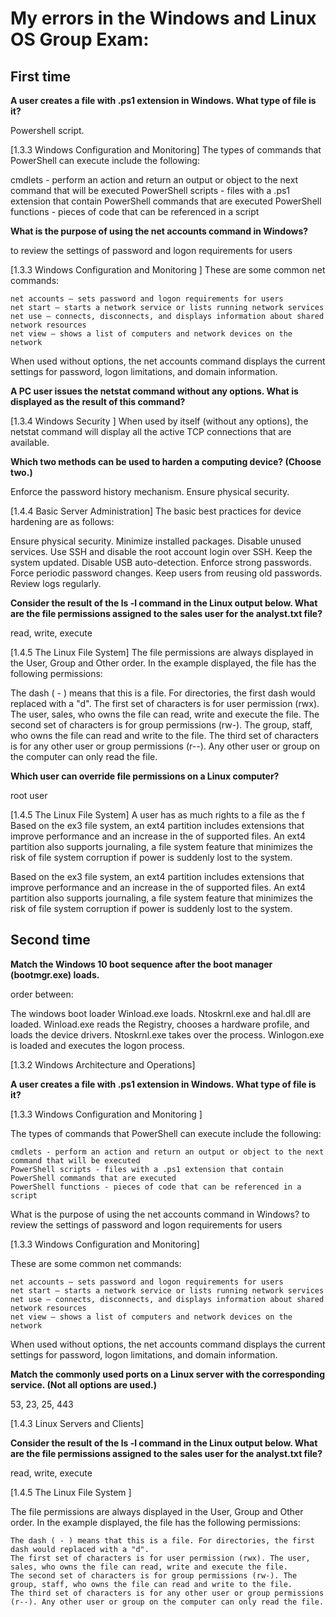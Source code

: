 # My errors in the Windows and Linux OS Group Exam:

## First time

**A user creates a file with .ps1 extension in Windows. What type of file is it?**

Powershell script.

[1.3.3 Windows Configuration and Monitoring]
The types of commands that PowerShell can execute include the following:

cmdlets - perform an action and return an output or object to the next command that will be executed
PowerShell scripts - files with a .ps1 extension that contain PowerShell commands that are executed
PowerShell functions - pieces of code that can be referenced in a script

**What is the purpose of using the net accounts command in Windows?**

to review the settings of password and logon requirements for users 

[1.3.3 Windows Configuration and Monitoring ]
These are some common net commands:

    net accounts – sets password and logon requirements for users
    net start – starts a network service or lists running network services
    net use – connects, disconnects, and displays information about shared network resources
    net view – shows a list of computers and network devices on the network

When used without options, the net accounts command displays the current settings for password, logon limitations, and domain information.

**A PC user issues the netstat command without any options. What is displayed as the result of this command?** 

[1.3.4 Windows Security ]
When used by itself (without any options), the netstat command will display all the active TCP connections that are available. 

**Which two methods can be used to harden a computing device? (Choose two.)**

Enforce the password history mechanism.
Ensure physical security.

[1.4.4 Basic Server Administration]
The basic best practices for device hardening are as follows:

Ensure physical security.
Minimize installed packages.
Disable unused services.
Use SSH and disable the root account login over SSH.
Keep the system updated.
Disable USB auto-detection.
Enforce strong passwords.
Force periodic password changes.
Keep users from reusing old passwords.
Review logs regularly.

**Consider the result of the ls -l command in the Linux output below. What are the file permissions assigned to the sales user for the analyst.txt file?**

read, write, execute 

[1.4.5 The Linux File System]
The file permissions are always displayed in the User, Group and Other order. In the example displayed, the file has the following permissions:

The dash ( - ) means that this is a file. For directories, the first dash would replaced with a "d".
The first set of characters is for user permission (rwx). The user, sales, who owns the file can read, write and execute the file.
The second set of characters is for group permissions (rw-). The group, staff, who owns the file can read and write to the file.
The third set of characters is for any other user or group permissions (r--). Any other user or group on the computer can only read the file.

**Which user can override file permissions on a Linux computer?**

root user

[1.4.5 The Linux File System]
A user has as much rights to a file as the f Based on the ex3 file system, an ext4 partition includes extensions that improve performance and an increase in the of supported files. An ext4 partition also supports journaling, a file system feature that minimizes the risk of file system corruption if power is suddenly lost to the system. 


 Based on the ex3 file system, an ext4 partition includes extensions that improve performance and an increase in the of supported files. An ext4 partition also supports journaling, a file system feature that minimizes the risk of file system corruption if power is suddenly lost to the system. 

## Second time

**Match the Windows 10 boot sequence after the boot manager (bootmgr.exe) loads.**

order between:

The windows boot loader Winload.exe loads.
Ntoskrnl.exe and hal.dll are loaded.
Winload.exe reads the Registry, chooses a hardware profile, and loads the device drivers.
Ntoskrnl.exe takes over the process.
Winlogon.exe is loaded and executes the logon process.

[1.3.2 Windows Architecture and Operations]

**A user creates a file with .ps1 extension in Windows. What type of file is it?** 

[1.3.3 Windows Configuration and Monitoring ]

The types of commands that PowerShell can execute include the following:

    cmdlets - perform an action and return an output or object to the next command that will be executed
    PowerShell scripts - files with a .ps1 extension that contain PowerShell commands that are executed
    PowerShell functions - pieces of code that can be referenced in a script

What is the purpose of using the net accounts command in Windows?
to review the settings of password and logon requirements for users

[1.3.3 Windows Configuration and Monitoring]

These are some common net commands:

    net accounts – sets password and logon requirements for users
    net start – starts a network service or lists running network services
    net use – connects, disconnects, and displays information about shared network resources
    net view – shows a list of computers and network devices on the network

When used without options, the net accounts command displays the current settings for password, logon limitations, and domain information. 

**Match the commonly used ports on a Linux server with the corresponding service. (Not all options are used.)**

53, 23, 25, 443

[1.4.3 Linux Servers and Clients]

**Consider the result of the ls -l command in the Linux output below. What are the file permissions assigned to the sales user for the analyst.txt file?**

read, write, execute 

[1.4.5 The Linux File System ]

The file permissions are always displayed in the User, Group and Other order. In the example displayed, the file has the following permissions:

    The dash ( - ) means that this is a file. For directories, the first dash would replaced with a "d".
    The first set of characters is for user permission (rwx). The user, sales, who owns the file can read, write and execute the file.
    The second set of characters is for group permissions (rw-). The group, staff, who owns the file can read and write to the file.
    The third set of characters is for any other user or group permissions (r--). Any other user or group on the computer can only read the file.


